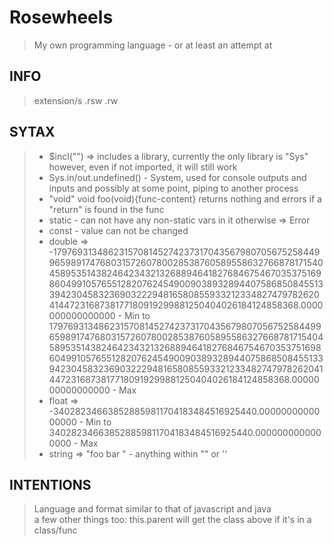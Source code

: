 # Rosewheels
> My own programming language - or at least an attempt at </br>
## INFO
> extension/s .rsw .rw
## SYTAX
> - $incl("") => includes a library, currently the only library is "Sys" however, even if not imported, it will still work </br>
> - Sys.in/out.undefined() - System, used for console outputs and inputs and possibly at some point, piping to another process </br>
> - "void" void foo(void){func-content} returns nothing and errors if a "return" is found in the func </br>
> - static - can not have any non-static vars in it otherwise => Error
> - const - value can not be changed
> - double => -179769313486231570814527423731704356798070567525844996598917476803157260780028538760589558632766878171540458953514382464234321326889464182768467546703537516986049910576551282076245490090389328944075868508455133942304583236903222948165808559332123348274797826204144723168738177180919299881250404026184124858368.0000000000000000 - Min to 179769313486231570814527423731704356798070567525844996598917476803157260780028538760589558632766878171540458953514382464234321326889464182768467546703537516986049910576551282076245490090389328944075868508455133942304583236903222948165808559332123348274797826204144723168738177180919299881250404026184124858368.0000000000000000 - Max
> - float => -340282346638528859811704183484516925440.0000000000000000 - Min to 340282346638528859811704183484516925440.0000000000000000 - Max
> - string => "foo bar " - anything within "" or ''
## INTENTIONS
> Language and format similar to that of javascript and java </br>
> a few other things too:
> this.parent will get the class above if it's in a class/func
 
